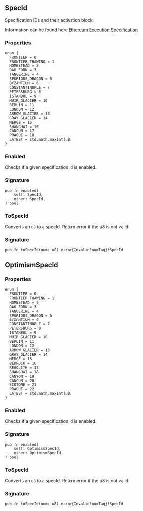 ## SpecId

Specification IDs and their activation block.

Information can be found here [Ethereum Execution Specification](https://github.com/ethereum/execution-specs)

### Properties

```zig
enum {
  FRONTIER = 0
  FRONTIER_THAWING = 1
  HOMESTEAD = 2
  DAO_FORK = 3
  TANGERINE = 4
  SPURIOUS_DRAGON = 5
  BYZANTIUM = 6
  CONSTANTINOPLE = 7
  PETERSBURG = 8
  ISTANBUL = 9
  MUIR_GLACIER = 10
  BERLIN = 11
  LONDON = 12
  ARROW_GLACIER = 13
  GRAY_GLACIER = 14
  MERGE = 15
  SHANGHAI = 16
  CANCUN = 17
  PRAGUE = 18
  LATEST = std.math.maxInt(u8)
}
```

### Enabled
Checks if a given specification id is enabled.

### Signature

```zig
pub fn enabled(
    self: SpecId,
    other: SpecId,
) bool
```

### ToSpecId
Converts an `u8` to a specId. Return error if the u8 is not valid.

### Signature

```zig
pub fn toSpecId(num: u8) error{InvalidEnumTag}!SpecId
```

## OptimismSpecId

### Properties

```zig
enum {
  FRONTIER = 0
  FRONTIER_THAWING = 1
  HOMESTEAD = 2
  DAO_FORK = 3
  TANGERINE = 4
  SPURIOUS_DRAGON = 5
  BYZANTIUM = 6
  CONSTANTINOPLE = 7
  PETERSBURG = 8
  ISTANBUL = 9
  MUIR_GLACIER = 10
  BERLIN = 11
  LONDON = 12
  ARROW_GLACIER = 13
  GRAY_GLACIER = 14
  MERGE = 15
  BEDROCK = 16
  REGOLITH = 17
  SHANGHAI = 18
  CANYON = 19
  CANCUN = 20
  ECOTONE = 21
  PRAGUE = 22
  LATEST = std.math.maxInt(u8)
}
```

### Enabled
Checks if a given specification id is enabled.

### Signature

```zig
pub fn enabled(
    self: OptimismSpecId,
    other: OptimismSpecId,
) bool
```

### ToSpecId
Converts an `u8` to a specId. Return error if the u8 is not valid.

### Signature

```zig
pub fn toSpecId(num: u8) error{InvalidEnumTag}!SpecId
```

